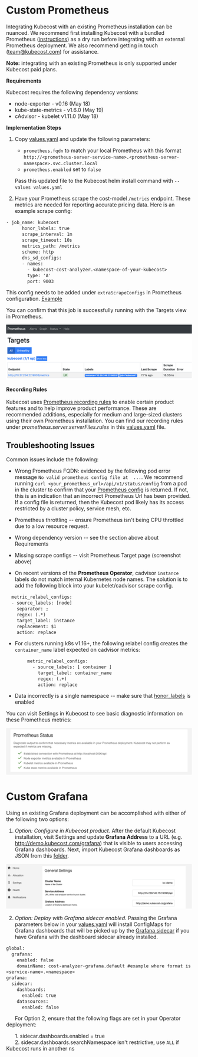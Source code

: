 # Custom Prometheus

Integrating Kubecost with an existing Prometheus installation can be nuanced. We recommend first installing Kubecost with a bundled Prometheus ([instructions](http://kubecost.com/install)) as a dry run before integrating with an external Prometheus deployment. We also recommend getting in touch (team@kubecost.com) for assistance.

**Note:** integrating with an existing Prometheus is only supported under Kubecost paid plans.

<a name="dep-versions"></a>
__Requirements__

Kubecost requires the following dependency versions:

  - node-exporter - v0.16 (May 18)
  - kube-state-metrics - v1.6.0 (May 19)
  - cAdvisor - kubelet v1.11.0  (May 18)

__Implementation Steps__

1. Copy [values.yaml](https://github.com/kubecost/cost-analyzer-helm-chart/blob/master/cost-analyzer/values.yaml) and update the following parameters:  

   - `prometheus.fqdn` to match your local Prometheus with this format `  http://<prometheus-server-service-name>.<prometheus-server-namespace>.svc.cluster.local`
   - `prometheus.enabled` set to `false`  

   Pass this updated file to the Kubecost helm install command with `--values values.yaml`

2. <a name="scrape-configs"></a>Have your Prometheus scrape the cost-model `/metrics` endpoint. These metrics are needed for reporting accurate pricing data. Here is an example scrape config:

```
- job_name: kubecost
      honor_labels: true
      scrape_interval: 1m
      scrape_timeout: 10s
      metrics_path: /metrics
      scheme: http
      dns_sd_configs:
      - names:
        - kubecost-cost-analyzer.<namespace-of-your-kubecost>
        type: 'A'
        port: 9003
```  

This config needs to be added under `extraScrapeConfigs` in Prometheus configuration. [Example](https://github.com/kubecost/cost-analyzer-helm-chart/blob/0758d5df54d8963390ca506ad6e58c597b666ef8/cost-analyzer/values.yaml#L74)

You can confirm that this job is successfully running with the Targets view in Prometheus.

![Prometheus Targets](/prom-targets.png)

<a name="recording-rules"></a>
__Recording Rules__  
<br/>
Kubecost uses [Prometheus recording rules](https://prometheus.io/docs/prometheus/latest/configuration/recording_rules/) to enable certain product features and to help improve product performance. These are recommended additions, especially for medium and large-sized clusters using their own Prometheus installation. You can find our recording rules under _prometheus.server.serverFiles.rules_ in this [values.yaml](https://github.com/kubecost/cost-analyzer-helm-chart/blob/master/cost-analyzer/values.yaml) file.

<a name="troubleshoot"></a>
## Troubleshooting Issues

Common issues include the following:

* Wrong Prometheus FQDN: evidenced by the following pod error message `No valid prometheus config file at  ...`. We recommend running `curl <your_prometheus_url>/api/v1/status/config` from a pod in the cluster to confirm that your [Prometheus config](https://prometheus.io/docs/prometheus/latest/configuration/configuration/#configuration-file) is returned. If not, this is an indication that an incorrect Prometheus Url has been provided. If a config file is returned, then the Kubecost pod likely has its access restricted by a cluster policy, service mesh, etc.

* Prometheus throttling -- ensure Prometheus isn't being CPU throttled due to a low resource request.

* Wrong dependency version -- see the section above about Requirements

* Missing scrape configs -- visit Prometheus Target page (screenshot above)

* On recent versions of the **Prometheus Operator**, cadvisor `instance` labels do not match internal Kubernetes node names. The solution is to add the following block into your kubelet/cadvisor scrape config.

```
  metric_relabel_configs:
  - source_labels: [node]
    separator: ;
    regex: (.*)
    target_label: instance
    replacement: $1
    action: replace
```

* For clusters running k8s v1.16+, the following relabel config creates the `container_name` label expected on cadvisor metrics:

```
        metric_relabel_configs:
          - source_labels: [ container ]
            target_label: container_name
            regex: (.+)
            action: replace
```

* Data incorrectly is a single namespace -- make sure that [honor_labels](https://prometheus.io/docs/prometheus/latest/configuration/configuration/#scrape_config) is enabled


You can visit Settings in Kubecost to see basic diagnostic information on these Prometheus metrics:

![Prometheus status diagnostic](/prom-status.png)


<a name="existing-grafana"></a>
# Custom Grafana

Using an existing Grafana deployment can be accomplished with either of the following two options:

1) _Option: Configure in Kubecost product._ After the default Kubecost installation, visit Settings and update __Grafana Address__ to a URL (e.g. http://demo.kubecost.com/grafana) that is visible to users accessing Grafana dashboards. Next, import Kubecost Grafana dashboards as JSON from this [folder](https://github.com/kubecost/cost-analyzer-helm-chart/tree/master/cost-analyzer).

![Kubecost Settings](/images/settings-grafana.png)

2) _Option: Deploy with Grafana sidecar enabled._ Passing the Grafana parameters below in your [values.yaml](https://github.com/kubecost/cost-analyzer-helm-chart/blob/master/cost-analyzer/values.yaml) will install ConfigMaps for Grafana dashboards that will be picked up by the [Grafana sidecar](https://github.com/helm/charts/tree/master/stable/grafana#sidecar-for-dashboards) if you have Grafana with the dashboard sidecar already installed.

```
global:
  grafana:
    enabled: false
    domainName: cost-analyzer-grafana.default #example where format is <service-name>.<namespace>
grafana:
  sidecar:
    dashboards:
      enabled: true
    datasources:
      enabled: false
```

&nbsp;&nbsp;&nbsp;&nbsp;&nbsp;&nbsp;For Option 2, ensure that the following flags are set in your Operator deployment:

&nbsp;&nbsp;&nbsp;&nbsp;&nbsp;&nbsp;1. sidecar.dashboards.enabled = true  
&nbsp;&nbsp;&nbsp;&nbsp;&nbsp;&nbsp;2. sidecar.dashboards.searchNamespace isn't restrictive, use `ALL` if Kubecost runs in another ns  
